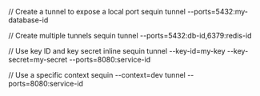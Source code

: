 // Create a tunnel to expose a local port
sequin tunnel --ports=5432:my-database-id

// Create multiple tunnels
sequin tunnel --ports=5432:db-id,6379:redis-id

// Use key ID and key secret inline
sequin tunnel --key-id=my-key --key-secret=my-secret --ports=8080:service-id

// Use a specific context
sequin --context=dev tunnel --ports=8080:service-id
